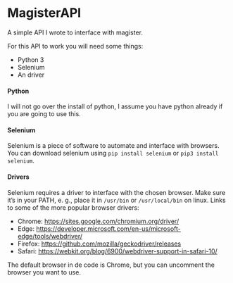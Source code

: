 # MagisterAPI
A simple API I wrote to interface with magister.

For this API to work you will need some things:
- Python 3
- Selenium
- An driver

#### Python
I will not go over the install of python, I assume you have python already if you are going to use this.

#### Selenium
Selenium is a piece of software to automate and interface with browsers.  
You can download selenium using `pip install selenium` or `pip3 install selenium`.

#### Drivers
Selenium requires a driver to interface with the chosen browser. Make sure it’s in your PATH, e. g., place it in `/usr/bin` or `/usr/local/bin` on linux.
Links to some of the more popular browser drivers:

* Chrome: 	https://sites.google.com/chromium.org/driver/
* Edge: 	https://developer.microsoft.com/en-us/microsoft-edge/tools/webdriver/
* Firefox: 	https://github.com/mozilla/geckodriver/releases
* Safari: 	https://webkit.org/blog/6900/webdriver-support-in-safari-10/

The default browser in de code is Chrome, but you can uncomment the browser you want to use.
